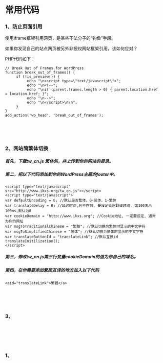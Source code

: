 # 常用代码

### 1、防止页面引用
使用iframe框架引用网页，是某些不法分子的“钓鱼”手段。

如果你发现自己的站点网页被另外非授权网站框架引用，该如何应对？

PHP代码如下：
```
// Break Out of Frames for WordPress
function break_out_of_frames() {
     if (!is_preview()) {
          echo "\n<script type=\"text/javascript\">";
          echo "\n<!--";
          echo "\nif (parent.frames.length > 0) { parent.location.href = location.href; }";
          echo "\n-->";
          echo "\n</script>\n\n";
     }
}
add_action('wp_head', 'break_out_of_frames');
```
<br><br><br>


### 2、网站简繁体切换
##### 首先，下载tw_cn.js 繁体包，并上传到你的网站的目录。

##### 第二，把以下代码添加到你的WordPress主题的footer中。
```
<script type="text/javascript"
src="http://www.ikxs.org/tw_cn.js"></script>
<script type="text/javascript">
var defaultEncoding = 0; //默认是否繁体，0-简体，1-繁体
var translateDelay = 0; //延迟时间,若不在前, 要设定延迟翻译时间, 如100表示100ms,默认为0
var cookieDomain = "http://www.ikxs.org"; //Cookie地址, 一定要设定, 通常为你的网址
var msgToTraditionalChinese = "繁體"; //默认切换为繁体时显示的中文字符
var msgToSimplifiedChinese = "简体"; //默认切换为简体时显示的中文字符
var translateButtonId = "translateLink"; //默认互换id
translateInitilization();
</script>
```

##### 第三，修改tw_cn.js第三行变量cookieDomain的值为你自己的域名。

##### 第四，在你需要添加繁简互译的地方加入以下代码
```
<aid="translateLink">繁體</a>
```
<br><br><br>


### 3、
```
```
<br><br><br>


### 1、
```
```
<br><br><br>
